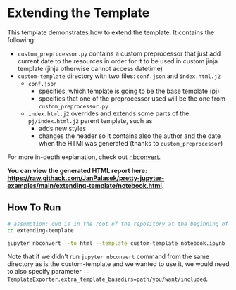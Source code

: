# Extending the Template

This template demonstrates how to extend the template. It contains the following:

- `custom_preprocessor.py` contains a custom preprocessor that just add current date to the resources in order for it to be used in custom jinja template (jinja otherwise cannot access datetime)
- `custom-template` directory with two files: `conf.json` and `index.html.j2`
    - `conf.json`
        - specifies, which template is going to be the base template (pj)
        - specifies that one of the preprocessor used will be the one from `custom_preprocessor.py`
    - `index.html.j2` overrides and extends some parts of the `pj/index.html.j2` parent template, such as
        - adds new styles
        - changes the header so it contains also the author and the date when the HTMl was generated (thanks to `custom_preprocessor`)

For more in-depth explanation, check out [nbconvert](https://nbconvert.readthedocs.io/en/latest/).

**You can view the generated HTML report here: https://raw.githack.com/JanPalasek/pretty-jupyter-examples/main/extending-template/notebook.html.**

## How To Run

```sh
# assumption: cwd is in the root of the repository at the beginning of these commands
cd extending-template

jupyter nbconvert --to html --template custom-template notebook.ipynb
```

Note that if we didn't run `jupyter nbconvert` command from the same directory as is the custom-template and we wanted to use it, we would need to also specify parameter `--TemplateExporter.extra_template_basedirs=path/you/want/included`.
